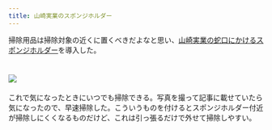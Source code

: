 ```yaml
---
title: 山崎実業のスポンジホルダー
---
```

掃除用品は掃除対象の近くに置くべきだよなと思い、[山崎実業の蛇口にかけるスポンジホルダー](https://www.amazon.co.jp/dp/B07MM4GC6P)を導入した。

![](https://lh5.googleusercontent.com/uMi5Mhx5AQ0BO7fqJ-NOjuKfmLkeXj4y2qwz2vX1f354tb2nsen9BKbcJqUSyQHhUhozkBmnux0HInGClzYcLrdAMvcq1_t88Ckb-fGic9eevM_E_W4YdicSVld8AP9l7-BZvKyBX8YVVltOb1KdsotYplwGwwHSVyaYlBbXwvUS4LeEZk61CXVHQeVL)
===================================================================================================================================================================================================================================

これで気になったときにいつでも掃除できる。写真を撮って記事に載せていたら気になったので、早速掃除した。こういうものを付けるとスポンジホルダー付近が掃除しにくくなるものだけど、これは引っ張るだけで外せて掃除しやすい。
